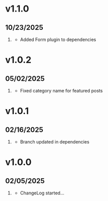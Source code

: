 # v1.1.0
## 10/23/2025

1. [](#improved)
    * Added Form plugin to dependencies

# v1.0.2
## 05/02/2025

1. [](#bugfix)
    * Fixed category name for featured posts
  
# v1.0.1
## 02/16/2025

1. [](#improved)
    * Branch updated in dependencies
  
# v1.0.0
## 02/05/2025

1. [](#new)
    * ChangeLog started...
